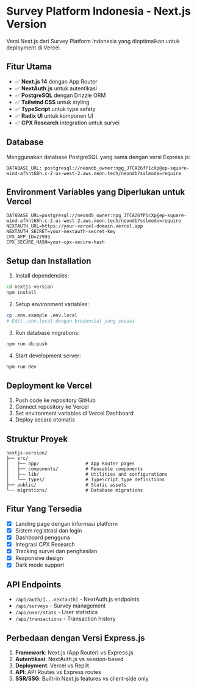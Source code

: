 # Survey Platform Indonesia - Next.js Version

Versi Next.js dari Survey Platform Indonesia yang dioptimalkan untuk deployment di Vercel.

## Fitur Utama

- ✅ **Next.js 14** dengan App Router
- ✅ **NextAuth.js** untuk autentikasi
- ✅ **PostgreSQL** dengan Drizzle ORM
- ✅ **Tailwind CSS** untuk styling
- ✅ **TypeScript** untuk type safety
- ✅ **Radix UI** untuk komponen UI
- ✅ **CPX Research** integration untuk survei

## Database

Menggunakan database PostgreSQL yang sama dengan versi Express.js:

```
DATABASE_URL: postgresql://neondb_owner:npg_JTCAZ6fP1cXp@ep-square-wind-afhnt68h.c-2.us-west-2.aws.neon.tech/neondb?sslmode=require
```

## Environment Variables yang Diperlukan untuk Vercel

```env
DATABASE_URL=postgresql://neondb_owner:npg_JTCAZ6fP1cXp@ep-square-wind-afhnt68h.c-2.us-west-2.aws.neon.tech/neondb?sslmode=require
NEXTAUTH_URL=https://your-vercel-domain.vercel.app
NEXTAUTH_SECRET=your-nextauth-secret-key
CPX_APP_ID=27993
CPX_SECURE_HASH=your-cpx-secure-hash
```

## Setup dan Installation

1. Install dependencies:
```bash
cd nextjs-version
npm install
```

2. Setup environment variables:
```bash
cp .env.example .env.local
# Edit .env.local dengan kredensial yang sesuai
```

3. Run database migrations:
```bash
npm run db:push
```

4. Start development server:
```bash
npm run dev
```

## Deployment ke Vercel

1. Push code ke repository GitHub
2. Connect repository ke Vercel
3. Set environment variables di Vercel Dashboard
4. Deploy secara otomatis

## Struktur Proyek

```
nextjs-version/
├── src/
│   ├── app/                 # App Router pages
│   ├── components/          # Reusable components
│   ├── lib/                 # Utilities and configurations
│   └── types/               # TypeScript type definitions
├── public/                  # Static assets
└── migrations/              # Database migrations
```

## Fitur Yang Tersedia

- [x] Landing page dengan informasi platform
- [x] Sistem registrasi dan login
- [x] Dashboard pengguna
- [x] Integrasi CPX Research
- [x] Tracking survei dan penghasilan
- [x] Responsive design
- [x] Dark mode support

## API Endpoints

- `/api/auth/[...nextauth]` - NextAuth.js endpoints
- `/api/surveys` - Survey management
- `/api/user/stats` - User statistics
- `/api/transactions` - Transaction history

## Perbedaan dengan Versi Express.js

1. **Framework**: Next.js (App Router) vs Express.js
2. **Autentikasi**: NextAuth.js vs session-based
3. **Deployment**: Vercel vs Replit
4. **API**: API Routes vs Express routes
5. **SSR/SSG**: Built-in Next.js features vs client-side only